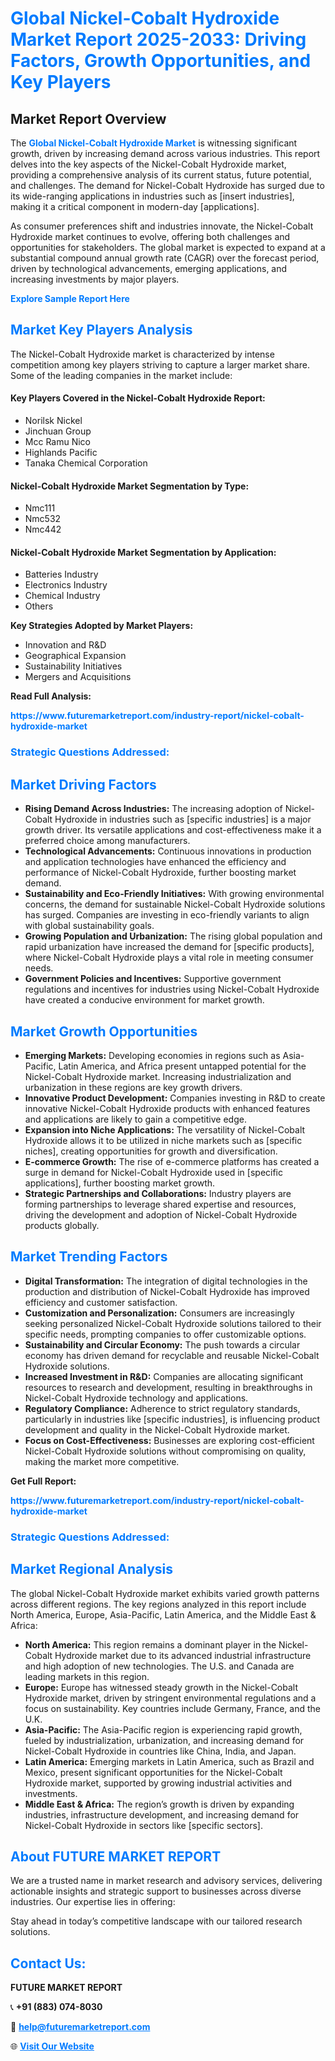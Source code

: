 <h1 style="color: #007BFF;">Global Nickel-Cobalt Hydroxide Market Report 2025-2033: Driving Factors, Growth Opportunities, and Key Players</h1>

<section id="overview">
<h2>Market Report Overview</h2>
<p>The <a href="https://www.futuremarketreport.com/industry-report/nickel-cobalt-hydroxide-market" style="color: #007BFF; text-decoration: none;"><strong>Global Nickel-Cobalt Hydroxide Market</strong></a> is witnessing significant growth, driven by increasing demand across various industries. This report delves into the key aspects of the Nickel-Cobalt Hydroxide market, providing a comprehensive analysis of its current status, future potential, and challenges. The demand for Nickel-Cobalt Hydroxide has surged due to its wide-ranging applications in industries such as [insert industries], making it a critical component in modern-day [applications].</p>
<p>As consumer preferences shift and industries innovate, the Nickel-Cobalt Hydroxide market continues to evolve, offering both challenges and opportunities for stakeholders. The global market is expected to expand at a substantial compound annual growth rate (CAGR) over the forecast period, driven by technological advancements, emerging applications, and increasing investments by major players.</p>
</section>

<section id="overview">
<p><a href="https://www.futuremarketreport.com/request-sample/reportId=31654" style="color: #007BFF; text-decoration: none;"><strong>Explore Sample Report Here</strong></a></p>
</section>

<section id="key-players">
<h2 style="color: #007BFF;">Market Key Players Analysis</h2>
<p>The Nickel-Cobalt Hydroxide market is characterized by intense competition among key players striving to capture a larger market share. Some of the leading companies in the market include:</p>
<h4>Key Players Covered in the Nickel-Cobalt Hydroxide Report:</h4>
<ul><li>Norilsk Nickel</li><li>Jinchuan Group</li><li>Mcc Ramu Nico</li><li>Highlands Pacific</li><li>Tanaka Chemical Corporation</li></ul>
<h4>Nickel-Cobalt Hydroxide Market Segmentation by Type:</h4>
<ul><li>Nmc111</li><li>Nmc532</li><li>Nmc442</li></ul>

<h4>Nickel-Cobalt Hydroxide Market Segmentation by Application:</h4>
<ul><li>Batteries Industry</li><li>Electronics Industry</li><li>Chemical Industry</li><li>Others</li></ul>
<p><strong>Key Strategies Adopted by Market Players:</strong></p>
<ul>
<li>Innovation and R&D</li>
<li>Geographical Expansion</li>
<li>Sustainability Initiatives</li>
<li>Mergers and Acquisitions</li>
</ul>
</section>

<section>
<p><strong>Read Full Analysis: </strong></p><a href="https://www.futuremarketreport.com/industry-report/nickel-cobalt-hydroxide-market" style="color: #007BFF; text-decoration: none;"><strong>https://www.futuremarketreport.com/industry-report/nickel-cobalt-hydroxide-market</strong></a>
<h3 style="color: #007BFF;">Strategic Questions Addressed:</h3>
</section>

<section id="driving-factors">
<h2 style="color: #007BFF;">Market Driving Factors</h2>
<ul>
<li><strong>Rising Demand Across Industries:</strong> The increasing adoption of Nickel-Cobalt Hydroxide in industries such as [specific industries] is a major growth driver. Its versatile applications and cost-effectiveness make it a preferred choice among manufacturers.</li>
<li><strong>Technological Advancements:</strong> Continuous innovations in production and application technologies have enhanced the efficiency and performance of Nickel-Cobalt Hydroxide, further boosting market demand.</li>
<li><strong>Sustainability and Eco-Friendly Initiatives:</strong> With growing environmental concerns, the demand for sustainable Nickel-Cobalt Hydroxide solutions has surged. Companies are investing in eco-friendly variants to align with global sustainability goals.</li>
<li><strong>Growing Population and Urbanization:</strong> The rising global population and rapid urbanization have increased the demand for [specific products], where Nickel-Cobalt Hydroxide plays a vital role in meeting consumer needs.</li>
<li><strong>Government Policies and Incentives:</strong> Supportive government regulations and incentives for industries using Nickel-Cobalt Hydroxide have created a conducive environment for market growth.</li>
</ul>
</section>

<section id="growth-opportunities">
<h2 style="color: #007BFF;">Market Growth Opportunities</h2>
<ul>
<li><strong>Emerging Markets:</strong> Developing economies in regions such as Asia-Pacific, Latin America, and Africa present untapped potential for the Nickel-Cobalt Hydroxide market. Increasing industrialization and urbanization in these regions are key growth drivers.</li>
<li><strong>Innovative Product Development:</strong> Companies investing in R&D to create innovative Nickel-Cobalt Hydroxide products with enhanced features and applications are likely to gain a competitive edge.</li>
<li><strong>Expansion into Niche Applications:</strong> The versatility of Nickel-Cobalt Hydroxide allows it to be utilized in niche markets such as [specific niches], creating opportunities for growth and diversification.</li>
<li><strong>E-commerce Growth:</strong> The rise of e-commerce platforms has created a surge in demand for Nickel-Cobalt Hydroxide used in [specific applications], further boosting market growth.</li>
<li><strong>Strategic Partnerships and Collaborations:</strong> Industry players are forming partnerships to leverage shared expertise and resources, driving the development and adoption of Nickel-Cobalt Hydroxide products globally.</li>
</ul>
</section>

<section id="trending-factors">
<h2 style="color: #007BFF;">Market Trending Factors</h2>
<ul>
<li><strong>Digital Transformation:</strong> The integration of digital technologies in the production and distribution of Nickel-Cobalt Hydroxide has improved efficiency and customer satisfaction.</li>
<li><strong>Customization and Personalization:</strong> Consumers are increasingly seeking personalized Nickel-Cobalt Hydroxide solutions tailored to their specific needs, prompting companies to offer customizable options.</li>
<li><strong>Sustainability and Circular Economy:</strong> The push towards a circular economy has driven demand for recyclable and reusable Nickel-Cobalt Hydroxide solutions.</li>
<li><strong>Increased Investment in R&D:</strong> Companies are allocating significant resources to research and development, resulting in breakthroughs in Nickel-Cobalt Hydroxide technology and applications.</li>
<li><strong>Regulatory Compliance:</strong> Adherence to strict regulatory standards, particularly in industries like [specific industries], is influencing product development and quality in the Nickel-Cobalt Hydroxide market.</li>
<li><strong>Focus on Cost-Effectiveness:</strong> Businesses are exploring cost-efficient Nickel-Cobalt Hydroxide solutions without compromising on quality, making the market more competitive.</li>
</ul>
</section>

<section>
<p><strong>Get Full Report: </strong></p><a href="https://www.futuremarketreport.com/industry-report/nickel-cobalt-hydroxide-market" style="color: #007BFF; text-decoration: none;"><strong>https://www.futuremarketreport.com/industry-report/nickel-cobalt-hydroxide-market</strong></a>
<h3 style="color: #007BFF;">Strategic Questions Addressed:</h3>
</section>


<section id="regional-analysis">
<h2 style="color: #007BFF;">Market Regional Analysis</h2>
<p>The global Nickel-Cobalt Hydroxide market exhibits varied growth patterns across different regions. The key regions analyzed in this report include North America, Europe, Asia-Pacific, Latin America, and the Middle East & Africa:</p>
<ul>
<li><strong>North America:</strong> This region remains a dominant player in the Nickel-Cobalt Hydroxide market due to its advanced industrial infrastructure and high adoption of new technologies. The U.S. and Canada are leading markets in this region.</li>
<li><strong>Europe:</strong> Europe has witnessed steady growth in the Nickel-Cobalt Hydroxide market, driven by stringent environmental regulations and a focus on sustainability. Key countries include Germany, France, and the U.K.</li>
<li><strong>Asia-Pacific:</strong> The Asia-Pacific region is experiencing rapid growth, fueled by industrialization, urbanization, and increasing demand for Nickel-Cobalt Hydroxide in countries like China, India, and Japan.</li>
<li><strong>Latin America:</strong> Emerging markets in Latin America, such as Brazil and Mexico, present significant opportunities for the Nickel-Cobalt Hydroxide market, supported by growing industrial activities and investments.</li>
<li><strong>Middle East & Africa:</strong> The region’s growth is driven by expanding industries, infrastructure development, and increasing demand for Nickel-Cobalt Hydroxide in sectors like [specific sectors].</li>
</ul>
</section>

<footer>
<h2 style="color: #007BFF;">About FUTURE MARKET REPORT</h2>
<p>We are a trusted name in market research and advisory services, delivering actionable insights and strategic support to businesses across diverse industries. Our expertise lies in offering:</p>

<p>Stay ahead in today’s competitive landscape with our tailored research solutions.</p>

<h2 style="color: #007BFF;">Contact Us:</h2>
<p><strong>FUTURE MARKET REPORT</strong></p>
<p>📞 <strong>+91 (883) 074-8030</strong></p>
<p>📧 <strong><a href="mailto:help@futuremarketreport.com" style="color: #007BFF;">help@futuremarketreport.com</a></strong></p>
<p>🌐 <strong><a href="https://www.futuremarketreport.com/" style="color: #007BFF;">Visit Our Website</a></strong></p>
</footer>